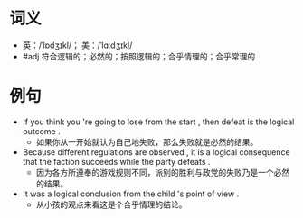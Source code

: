 # 词义
- 英：/ˈlɒdʒɪkl/； 美：/ˈlɑːdʒɪkl/
- #adj 符合逻辑的；必然的；按照逻辑的；合乎情理的；合乎常理的
# 例句
- If you think you 're going to lose from the start , then defeat is the logical outcome .
	- 如果你从一开始就认为自己地失败，那么失败就是必然的结果。
- Because different regulations are observed , it is a logical consequence that the faction succeeds while the party defeats .
	- 因为各方所遵奉的游戏规则不同，派别的胜利与政党的失败乃是一个必然的结果。
- It was a logical conclusion from the child 's point of view .
	- 从小孩的观点来看这是个合乎情理的结论。
